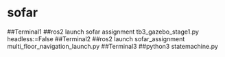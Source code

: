 # sofar

##Terminal1
##ros2 launch sofar assignment tb3_gazebo_stage1.py headless:=False
##Terminal2
##ros2 launch sofar_assignment multi_floor_navigation_launch.py
##Terminal3
##python3 statemachine.py
